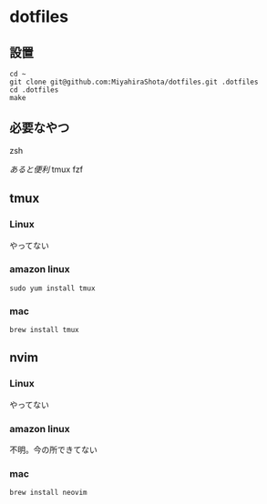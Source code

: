# dotfiles

## 設置
```
cd ~
git clone git@github.com:MiyahiraShota/dotfiles.git .dotfiles
cd .dotfiles
make
```

## 必要なやつ
zsh

*あると便利*
tmux
fzf

## tmux
### Linux
やってない

### amazon linux
```
sudo yum install tmux
```

### mac
```
brew install tmux
```

## nvim
### Linux
やってない

### amazon linux
不明。今の所できてない

### mac
```
brew install neovim
```
